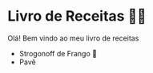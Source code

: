 # Livro de Receitas :man_cook:

Olá! Bem vindo ao meu livro de receitas

 * Strogonoff de Frango :chicken:
 *  Pavê

